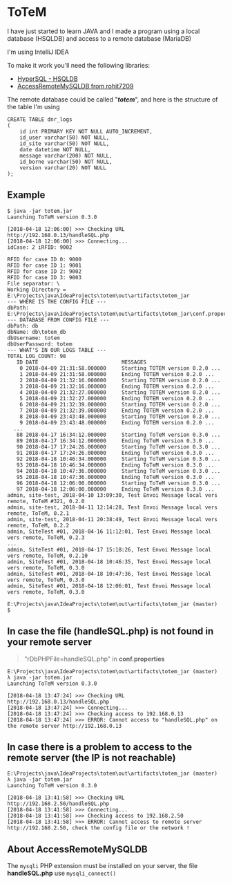 # ToTeM
I have just started to learn JAVA and I made a program using a local database (HSQLDB) and access to a remote database (MariaDB)

I'm using IntelliJ IDEA

To make it work you'll need the following libraries:
* [HyperSQL - HSQLDB](http://hsqldb.org/)
* [AccessRemoteMySQLDB from rohit7209](https://github.com/rohit7209/AccessRemoteMySQLDB)

The remote database could be called "***totem***", and here is the structure of the table I'm using
```
CREATE TABLE dnr_logs
(
    id int PRIMARY KEY NOT NULL AUTO_INCREMENT,
    id_user varchar(50) NOT NULL,
    id_site varchar(50) NOT NULL,
    date datetime NOT NULL,
    message varchar(200) NOT NULL,
    id_borne varchar(50) NOT NULL,
    version varchar(20) NOT NULL
);
```

## Example
```
$ java -jar totem.jar
Launching ToTeM version 0.3.0

[2018-04-18 12:06:00] >>> Checking URL http://192.168.0.13/handleSQL.php
[2018-04-18 12:06:00] >>> Connecting...
idCase: 2 iRFID: 9002

RFID for case ID 0: 9000
RFID for case ID 1: 9001
RFID for case ID 2: 9002
RFID for case ID 3: 9003
File separator: \
Working Directory = E:\Projects\java\IdeaProjects\totem\out\artifacts\totem_jar
--- WHERE IS THE CONFIG FILE ---
dbPath: E:\Projects\java\IdeaProjects\totem\out\artifacts\totem_jar\conf.properties
--- DATABASE FROM CONFIG FILE ---
dbPath: db
dbName: db\totem_db
dbUsername: totem
dbUserPassword: totem
--- WHAT'S IN OUR LOGS TABLE ---
TOTAL LOG_COUNT: 98
   ID DATE                           MESSAGES
    0 2018-04-09 21:31:58.000000     Starting TOTEM version 0.2.0 ...
    1 2018-04-09 21:31:58.000000     Ending TOTEM version 0.2.0 ...
    2 2018-04-09 21:32:16.000000     Starting TOTEM version 0.2.0 ...
    3 2018-04-09 21:32:16.000000     Ending TOTEM version 0.2.0 ...
    4 2018-04-09 21:32:27.000000     Starting TOTEM version 0.2.0 ...
    5 2018-04-09 21:32:27.000000     Ending TOTEM version 0.2.0 ...
    6 2018-04-09 21:32:39.000000     Starting TOTEM version 0.2.0 ...
    7 2018-04-09 21:32:39.000000     Ending TOTEM version 0.2.0 ...
    8 2018-04-09 23:43:48.000000     Starting TOTEM version 0.2.0 ...
    9 2018-04-09 23:43:48.000000     Ending TOTEM version 0.2.0 ...
  ...
   88 2018-04-17 16:34:12.000000     Starting ToTeM version 0.3.0 ...
   89 2018-04-17 16:34:12.000000     Ending ToTeM version 0.3.0 ...
   90 2018-04-17 17:24:26.000000     Starting ToTeM version 0.3.0 ...
   91 2018-04-17 17:24:26.000000     Ending ToTeM version 0.3.0 ...
   92 2018-04-18 10:46:34.000000     Starting ToTeM version 0.3.0 ...
   93 2018-04-18 10:46:34.000000     Ending ToTeM version 0.3.0 ...
   94 2018-04-18 10:47:36.000000     Starting ToTeM version 0.3.0 ...
   95 2018-04-18 10:47:36.000000     Ending ToTeM version 0.3.0 ...
   96 2018-04-18 12:06:00.000000     Starting ToTeM version 0.3.0 ...
   97 2018-04-18 12:06:00.000000     Ending ToTeM version 0.3.0 ...
admin, site-test, 2018-04-10 13:09:30, Test Envoi Message local vers remote, ToTeM #321, 0.2.0
admin, site-test, 2018-04-11 12:14:28, Test Envoi Message local vers remote, ToTeM, 0.2.1
admin, site-test, 2018-04-11 20:38:49, Test Envoi Message local vers remote, ToTeM, 0.2.2
admin, SiteTest #01, 2018-04-16 11:12:01, Test Envoi Message local vers remote, ToTeM, 0.2.3
...
admin, SiteTest #01, 2018-04-17 15:18:26, Test Envoi Message local vers remote, ToTeM, 0.2.10
admin, SiteTest #01, 2018-04-18 10:46:35, Test Envoi Message local vers remote, ToTeM, 0.3.0
admin, SiteTest #01, 2018-04-18 10:47:36, Test Envoi Message local vers remote, ToTeM, 0.3.0
admin, SiteTest #01, 2018-04-18 12:06:01, Test Envoi Message local vers remote, ToTeM, 0.3.0

E:\Projects\java\IdeaProjects\totem\out\artifacts\totem_jar (master)
$
```

## In case the file (handleSQL.php) is not found in your remote server
> "rDbPHPFile=handleSQL.php" in **conf.properties**
```
E:\Projects\java\IdeaProjects\totem\out\artifacts\totem_jar (master)
λ java -jar totem.jar
Launching ToTeM version 0.3.0

[2018-04-18 13:47:24] >>> Checking URL http://192.168.0.13/handleSQL.php
[2018-04-18 13:47:24] >>> Connecting...
[2018-04-18 13:47:24] >>> Checking access to 192.168.0.13
[2018-04-18 13:47:24] >>> ERROR: Cannot access to "handleSQL.php" on the remote server http://192.168.0.13
```

## In case there is a problem to access to the remote server (the IP is not reachable)
```
E:\Projects\java\IdeaProjects\totem\out\artifacts\totem_jar (master)
λ java -jar totem.jar
Launching ToTeM version 0.3.0

[2018-04-18 13:41:58] >>> Checking URL http://192.168.2.50/handleSQL.php
[2018-04-18 13:41:58] >>> Connecting...
[2018-04-18 13:41:58] >>> Checking access to 192.168.2.50
[2018-04-18 13:41:58] >>> ERROR: Cannot access to remote server http://192.168.2.50, check the config file or the network !
```

## About AccessRemoteMySQLDB
The `mysqli` PHP extension must be installed on your server, the file **handleSQL.php** use `mysqli_connect()`